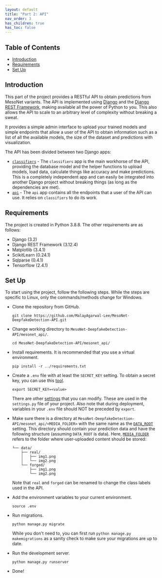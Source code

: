 ```yaml
---
layout: default
title: "Part 2: API"
nav_order: 3
has_children: true
has_toc: false
---
```


## <!-- omit in toc --> Table of Contents

- [Introduction](#introduction)
- [Requirements](#requirements)
- [Set Up](#set-up)

## Introduction

This part of the project provides a RESTful API to obtain predictions from MesoNet variants. The API is implemented using [Django](https://github.com/django/django) and the [Django REST Framework](https://github.com/encode/django-rest-framework), making available all the power of Python to you. This also allows the API to scale to an arbitrary level of complexity without breaking a sweat.

It provides a simple admin interface to upload your trained models and simple endpoints that allow a user of the API to obtain information such as a list of all the available models, the size of the dataset and predictions with visualization.

The API has been divided between two Django apps:

- [`classifiers`](https://github.com/MalayAgarwal-Lee/MesoNet-DeepfakeDetection-API/tree/main/mesonet_api/classifiers) - The `classifiers` app is the main workhorse of the API, providing the database model and the helper functions to upload models, load data, calculate things like accuracy and make predictions. This is a completely independent app and can easily be integrated into another Django project without breaking things (as long as the dependencies are met).
- [`api`](https://github.com/MalayAgarwal-Lee/MesoNet-DeepfakeDetection-API/tree/main/mesonet_api/api) - The `api` app contains all the endpoints that a user of the API can use. It relies on `classifiers` to do its work.

## Requirements

The project is created in Python 3.8.8. The other requirements are as follows:

- Django (3.2)
- Django REST Framework (3.12.4)
- Matplotlib (3.4.1)
- ScikitLearn (0.24.1)
- Sqlparse (0.4.1)
- Tensorflow (2.4.1)

## Set Up

To start using the project, follow the following steps. While the steps are specific to Linux, only the commands/methods change for Windows.

- Clone the repository from GitHub.

  ```shell
  git clone https://github.com/MalayAgarwal-Lee/MesoNet-DeepfakeDetection-API.git
  ```

- Change working directory to `MesoNet-DeepfakeDetection-API/mesonet_api/`.

  ```shell
  cd MesoNet-DeepfakeDetection-API/mesonet_api/
  ```

- Install requirements. It is recommended that you use a virtual environment.

  ```shell
  pip install -r ../requirements.txt
  ```

- Create a `.env` file with at least the `SECRET_KEY` setting. To obtain a secret key, you can use this [tool](https://djecrety.ir/).

  ```shell
  export SECRET_KEY=<value>
  ```

  There are other [settings]() that you can modify. These are used in the `settings.py` file of your project. Also note that during deployment, variables in your `.env` file should NOT be preceded by `export`.

- Make sure there is a directory at `MesoNet-DeepfakeDetection-API/mesonet_api/<MEDIA_FOLDER>` with the same name as the [`DATA_ROOT`](../settings#data_root) setting. This directory should contain your prediction data and have the following structure (assuming `DATA_ROOT` is data). Here, [`MEDIA_FOLDER`](../settings#media_folder) refers to the folder where user-uploaded content should be stored:

  ```shell
  └── data/
      ├── real/
      │   ├── img1.png
      │   └── img2.png
      └── forged/
          ├── img1.png
          └── img2.png
  ```

  Note that `real` and `forged` can be renamed to change the class labels used in the API.

- Add the environment variables to your current environment.

  ```shell
  source .env
  ```

- Run migrations.

  ```shell
  python manage.py migrate
  ```

  While you don't need to, you can first run `python manage.py makemigrations` as a sanity check to make sure your migrations are up to date.

- Run the development server.

  ```shell
  python manage.py runserver
  ```

- Done!
